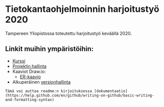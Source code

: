 # Tietokantaohjelmoinnin harjoitustyö 2020
Tampereen Yliopistossa toteutettu harjoitustyö keväällä 2020.

## Linkit muihin ympäristöihin:
- [Kurssi](https://coursepages.uta.fi/tieta7/harjoitustyo/)
- [Projektin hallinta](https://trello.com/b/7UzefBDG/tikoht2020)
- Kaaviot Draw.io:
    - [ER-kaavio](https://drive.google.com/file/d/1fMpVpChfydLU0LiZ0dg6D83goxA2ph51/view?usp=sharing)
- Alkuperäinen [versionhallinta](https://github.com/Soleez/tiko_ht_2020)

```
Tämä voi auttaa readme:n kirjoituksessa [dokumentaatio](https://help.github.com/en/github/writing-on-github/basic-writing-and-formatting-syntax)
```